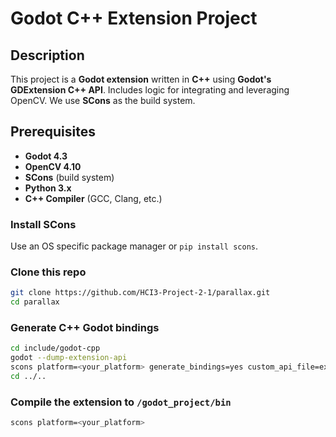 # Godot C++ Extension Project

## Description
This project is a **Godot extension** written in **C++** using **Godot's GDExtension C++ API**. Includes logic for integrating and leveraging OpenCV. We use **SCons** as the build system.

## Prerequisites
- **Godot 4.3**
- **OpenCV 4.10** 
- **SCons** (build system)
- **Python 3.x**
- **C++ Compiler** (GCC, Clang, etc.)

### Install SCons
Use an OS specific package manager or `pip install scons`.


### Clone this repo
```bash
git clone https://github.com/HCI3-Project-2-1/parallax.git
cd parallax
```

### Generate C++ Godot bindings
```bash
cd include/godot-cpp
godot --dump-extension-api
scons platform=<your_platform> generate_bindings=yes custom_api_file=extension_api.json
cd ../..
```

### Compile the extension to `/godot_project/bin`
```bash
scons platform=<your_platform>
```
